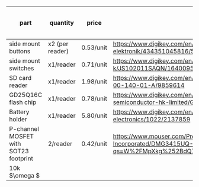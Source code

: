 
| part                                  | quantity        | price     | link                                                                                                       | total price (for 2) |
| ------------------------------------- | --------------- | --------- | ---------------------------------------------------------------------------------------------------------- | ------------------- |
| side mount buttons                    | x2 (per reader) | 0.53/unit | https://www.digikey.com/en/products/detail/w%C3%BCrth-elektronik/434351045816/5209090                      | 2.32                |
| side mount switches                   | x1/reader       | 0.71/unit | https://www.digikey.com/en/products/detail/c-k/JS102011SAQN/1640095                                        | 1.42                |
| SD card reader                        | x1/reader       | 1.98/unit | https://www.digikey.com/en/products/detail/gct/MEM2075-00-140-01-A/9859614                                 | 3.96                |
| GD25Q16C flash chip                   | x1/reader       | 0.78/unit | https://www.digikey.com/en/products/detail/gigadevice-semiconductor-hk-limited/GD25Q16CTIGR/9484675        | 1.56                |
| Battery holder                        | x1/reader       | 5.80/unit | https://www.digikey.com/en/products/detail/keystone-electronics/1022/2137859                               | 11.60               |
| P-channel MOSFET with SOT23 footprint | 2/reader        | 0.42/unit | https://www.mouser.com/ProductDetail/Diodes-Incorporated/DMG3415UQ-7?qs=W%2FMpXkg%252BdQ7LApGrRiCM5A%3D%3D | 1.68                |
| 10k $\omega $                                      |                 |           |                                                                                                            |                     |
